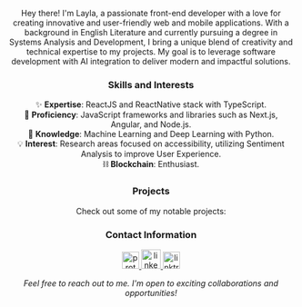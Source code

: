 
<p align="center">Hey there! I'm Layla, a passionate front-end developer with a love for creating innovative and user-friendly web and mobile applications. With a background in English Literature and currently pursuing a degree in Systems Analysis and Development, I bring a unique blend of creativity and technical expertise to my projects. My goal is to leverage software development with AI integration to deliver modern and impactful solutions.</p>

<h3 align="center">Skills and Interests</h3>
<p align="center">
  ✨ <strong>Expertise</strong>: ReactJS and ReactNative stack with TypeScript.<br>
  🚀 <strong>Proficiency</strong>: JavaScript frameworks and libraries such as Next.js, Angular, and Node.js.<br>
  🧠 <strong>Knowledge</strong>: Machine Learning and Deep Learning with Python.<br>
  💡 <strong>Interest</strong>: Research areas focused on accessibility, utilizing Sentiment Analysis to improve User Experience.<br>
  ⛓️ <strong>Blockchain</strong>: Enthusiast.
</p>

<h3 align="center">Projects</h3>
<p align="center">Check out some of my notable projects:</p>
<p align="center">

<h3 align="center">Contact Information</h3>
<p align="center">
  <a href="mailto:laylaventilari@proton.me">
   <img width="30" height="30" src="https://img.icons8.com/color/48/protonmail-2.png" alt="protonmail-2"/>
  </a>
  <a href="https://www.linkedin.com/in/layla-ventilari-135574145/" target="_blank">
    <img width="34" height="34" src="https://img.icons8.com/bubbles/50/linkedin.png" alt="linkedin"/>
  </a>
  <a href="https://linktr.ee/laylaventilari_">
  <img width="30" height="30" src="https://img.icons8.com/color/48/linktree.png" alt="linktree"/>
  </a>
</p>

<p align="center">
  <em>Feel free to reach out to me. I'm open to exciting collaborations and opportunities!</em>
</p>
